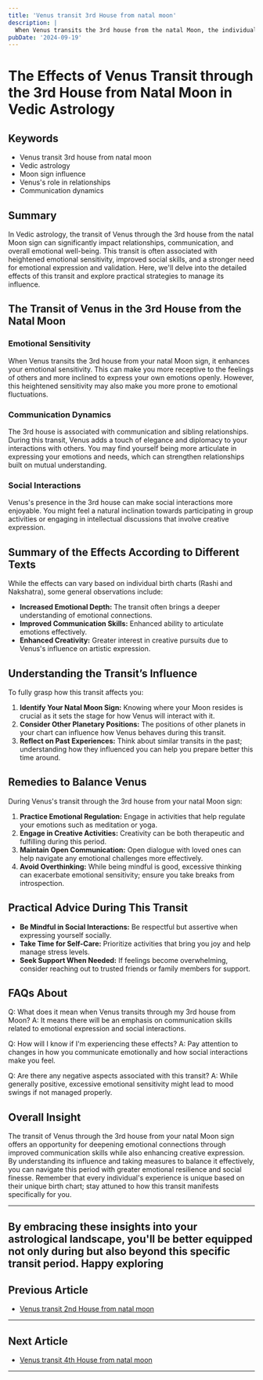 ```yaml
---
title: 'Venus transit 3rd House from natal moon'
description: |
  When Venus transits the 3rd house from the natal Moon, the individual gains new friends, authority, and wealth. The period brings success in endeavors, improved health, and a rise in status, though there may be mixed results including some challenges in relationships.
pubDate: '2024-09-19'
---
```


# The Effects of Venus Transit through the 3rd House from Natal Moon in Vedic Astrology

## Keywords

* Venus transit 3rd house from natal moon
* Vedic astrology
* Moon sign influence
* Venus's role in relationships
* Communication dynamics

## Summary

In Vedic astrology, the transit of Venus through the 3rd house from the natal Moon sign can significantly impact relationships, communication, and overall emotional well-being. This transit is often associated with heightened emotional sensitivity, improved social skills, and a stronger need for emotional expression and validation. Here, we'll delve into the detailed effects of this transit and explore practical strategies to manage its influence.

## The Transit of Venus in the 3rd House from the Natal Moon

### Emotional Sensitivity

When Venus transits the 3rd house from your natal Moon sign, it enhances your emotional sensitivity. This can make you more receptive to the feelings of others and more inclined to express your own emotions openly. However, this heightened sensitivity may also make you more prone to emotional fluctuations.

### Communication Dynamics

The 3rd house is associated with communication and sibling relationships. During this transit, Venus adds a touch of elegance and diplomacy to your interactions with others. You may find yourself being more articulate in expressing your emotions and needs, which can strengthen relationships built on mutual understanding.

### Social Interactions

Venus's presence in the 3rd house can make social interactions more enjoyable. You might feel a natural inclination towards participating in group activities or engaging in intellectual discussions that involve creative expression.

## Summary of the Effects According to Different Texts

While the effects can vary based on individual birth charts (Rashi and Nakshatra), some general observations include:

- **Increased Emotional Depth:** The transit often brings a deeper understanding of emotional connections.
- **Improved Communication Skills:** Enhanced ability to articulate emotions effectively.
- **Enhanced Creativity:** Greater interest in creative pursuits due to Venus's influence on artistic expression.

## Understanding the Transit’s Influence

To fully grasp how this transit affects you:

1. **Identify Your Natal Moon Sign:** Knowing where your Moon resides is crucial as it sets the stage for how Venus will interact with it.
2. **Consider Other Planetary Positions:** The positions of other planets in your chart can influence how Venus behaves during this transit.
3. **Reflect on Past Experiences:** Think about similar transits in the past; understanding how they influenced you can help you prepare better this time around.

## Remedies to Balance Venus

During Venus's transit through the 3rd house from your natal Moon sign:

1. **Practice Emotional Regulation:** Engage in activities that help regulate your emotions such as meditation or yoga.
2. **Engage in Creative Activities:** Creativity can be both therapeutic and fulfilling during this period.
3. **Maintain Open Communication:** Open dialogue with loved ones can help navigate any emotional challenges more effectively.
4. **Avoid Overthinking:** While being mindful is good, excessive thinking can exacerbate emotional sensitivity; ensure you take breaks from introspection.

## Practical Advice During This Transit

- **Be Mindful in Social Interactions:** Be respectful but assertive when expressing yourself socially.
- **Take Time for Self-Care:** Prioritize activities that bring you joy and help manage stress levels.
- **Seek Support When Needed:** If feelings become overwhelming, consider reaching out to trusted friends or family members for support.

## FAQs About

Q: What does it mean when Venus transits through my 3rd house from Moon?
A: It means there will be an emphasis on communication skills related to emotional expression and social interactions.

Q: How will I know if I'm experiencing these effects?
A: Pay attention to changes in how you communicate emotionally and how social interactions make you feel.

Q: Are there any negative aspects associated with this transit?
A: While generally positive, excessive emotional sensitivity might lead to mood swings if not managed properly.

## Overall Insight

The transit of Venus through the 3rd house from your natal Moon sign offers an opportunity for deepening emotional connections through improved communication skills while also enhancing creative expression. By understanding its influence and taking measures to balance it effectively, you can navigate this period with greater emotional resilience and social finesse. Remember that every individual's experience is unique based on their unique birth chart; stay attuned to how this transit manifests specifically for you.

---

By embracing these insights into your astrological landscape, you'll be better equipped not only during but also beyond this specific transit period. Happy exploring
---

## Previous Article
- [Venus transit 2nd House from natal moon](200602_Venus_transit_2nd_House_from_natal_moon.md)

---

## Next Article
- [Venus transit 4th House from natal moon](200604_Venus_transit_4th_House_from_natal_moon.md)

---
